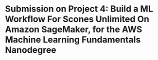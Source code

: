 # Submission on Project 4: Build a ML Workflow For Scones Unlimited On Amazon SageMaker, for the AWS Machine Learning Fundamentals Nanodegree
